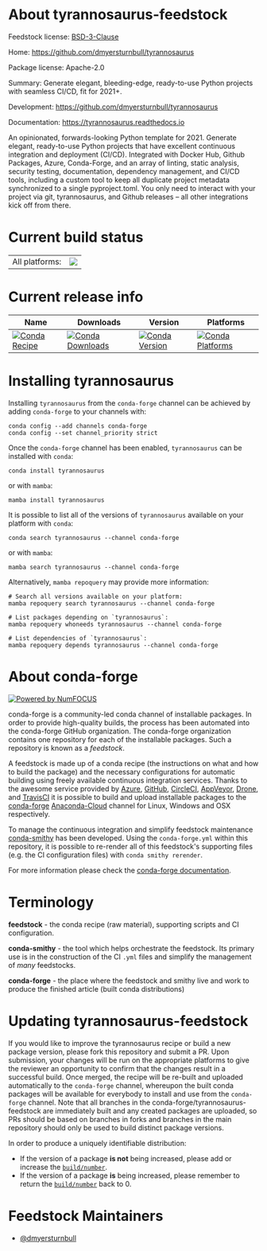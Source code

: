 About tyrannosaurus-feedstock
=============================

Feedstock license: [BSD-3-Clause](https://github.com/conda-forge/tyrannosaurus-feedstock/blob/main/LICENSE.txt)

Home: https://github.com/dmyersturnbull/tyrannosaurus

Package license: Apache-2.0

Summary: Generate elegant, bleeding-edge, ready-to-use Python projects with seamless CI/CD, fit for 2021+.


Development: https://github.com/dmyersturnbull/tyrannosaurus

Documentation: https://tyrannosaurus.readthedocs.io

An opinionated, forwards-looking Python template for 2021. Generate elegant, ready-to-use Python
projects that have excellent continuous integration and deployment (CI/CD). Integrated with
Docker Hub, Github Packages, Azure, Conda-Forge, and an array of linting, static analysis,
security testing, documentation, dependency management, and CI/CD tools, including a custom tool
to keep all duplicate project metadata synchronized to a single pyproject.toml. You only need to
interact with your project via git, tyrannosaurus, and Github releases – all other integrations
kick off from there.


Current build status
====================


<table><tr><td>All platforms:</td>
    <td>
      <a href="https://dev.azure.com/conda-forge/feedstock-builds/_build/latest?definitionId=11632&branchName=main">
        <img src="https://dev.azure.com/conda-forge/feedstock-builds/_apis/build/status/tyrannosaurus-feedstock?branchName=main">
      </a>
    </td>
  </tr>
</table>

Current release info
====================

| Name | Downloads | Version | Platforms |
| --- | --- | --- | --- |
| [![Conda Recipe](https://img.shields.io/badge/recipe-tyrannosaurus-green.svg)](https://anaconda.org/conda-forge/tyrannosaurus) | [![Conda Downloads](https://img.shields.io/conda/dn/conda-forge/tyrannosaurus.svg)](https://anaconda.org/conda-forge/tyrannosaurus) | [![Conda Version](https://img.shields.io/conda/vn/conda-forge/tyrannosaurus.svg)](https://anaconda.org/conda-forge/tyrannosaurus) | [![Conda Platforms](https://img.shields.io/conda/pn/conda-forge/tyrannosaurus.svg)](https://anaconda.org/conda-forge/tyrannosaurus) |

Installing tyrannosaurus
========================

Installing `tyrannosaurus` from the `conda-forge` channel can be achieved by adding `conda-forge` to your channels with:

```
conda config --add channels conda-forge
conda config --set channel_priority strict
```

Once the `conda-forge` channel has been enabled, `tyrannosaurus` can be installed with `conda`:

```
conda install tyrannosaurus
```

or with `mamba`:

```
mamba install tyrannosaurus
```

It is possible to list all of the versions of `tyrannosaurus` available on your platform with `conda`:

```
conda search tyrannosaurus --channel conda-forge
```

or with `mamba`:

```
mamba search tyrannosaurus --channel conda-forge
```

Alternatively, `mamba repoquery` may provide more information:

```
# Search all versions available on your platform:
mamba repoquery search tyrannosaurus --channel conda-forge

# List packages depending on `tyrannosaurus`:
mamba repoquery whoneeds tyrannosaurus --channel conda-forge

# List dependencies of `tyrannosaurus`:
mamba repoquery depends tyrannosaurus --channel conda-forge
```


About conda-forge
=================

[![Powered by
NumFOCUS](https://img.shields.io/badge/powered%20by-NumFOCUS-orange.svg?style=flat&colorA=E1523D&colorB=007D8A)](https://numfocus.org)

conda-forge is a community-led conda channel of installable packages.
In order to provide high-quality builds, the process has been automated into the
conda-forge GitHub organization. The conda-forge organization contains one repository
for each of the installable packages. Such a repository is known as a *feedstock*.

A feedstock is made up of a conda recipe (the instructions on what and how to build
the package) and the necessary configurations for automatic building using freely
available continuous integration services. Thanks to the awesome service provided by
[Azure](https://azure.microsoft.com/en-us/services/devops/), [GitHub](https://github.com/),
[CircleCI](https://circleci.com/), [AppVeyor](https://www.appveyor.com/),
[Drone](https://cloud.drone.io/welcome), and [TravisCI](https://travis-ci.com/)
it is possible to build and upload installable packages to the
[conda-forge](https://anaconda.org/conda-forge) [Anaconda-Cloud](https://anaconda.org/)
channel for Linux, Windows and OSX respectively.

To manage the continuous integration and simplify feedstock maintenance
[conda-smithy](https://github.com/conda-forge/conda-smithy) has been developed.
Using the ``conda-forge.yml`` within this repository, it is possible to re-render all of
this feedstock's supporting files (e.g. the CI configuration files) with ``conda smithy rerender``.

For more information please check the [conda-forge documentation](https://conda-forge.org/docs/).

Terminology
===========

**feedstock** - the conda recipe (raw material), supporting scripts and CI configuration.

**conda-smithy** - the tool which helps orchestrate the feedstock.
                   Its primary use is in the construction of the CI ``.yml`` files
                   and simplify the management of *many* feedstocks.

**conda-forge** - the place where the feedstock and smithy live and work to
                  produce the finished article (built conda distributions)


Updating tyrannosaurus-feedstock
================================

If you would like to improve the tyrannosaurus recipe or build a new
package version, please fork this repository and submit a PR. Upon submission,
your changes will be run on the appropriate platforms to give the reviewer an
opportunity to confirm that the changes result in a successful build. Once
merged, the recipe will be re-built and uploaded automatically to the
`conda-forge` channel, whereupon the built conda packages will be available for
everybody to install and use from the `conda-forge` channel.
Note that all branches in the conda-forge/tyrannosaurus-feedstock are
immediately built and any created packages are uploaded, so PRs should be based
on branches in forks and branches in the main repository should only be used to
build distinct package versions.

In order to produce a uniquely identifiable distribution:
 * If the version of a package **is not** being increased, please add or increase
   the [``build/number``](https://docs.conda.io/projects/conda-build/en/latest/resources/define-metadata.html#build-number-and-string).
 * If the version of a package **is** being increased, please remember to return
   the [``build/number``](https://docs.conda.io/projects/conda-build/en/latest/resources/define-metadata.html#build-number-and-string)
   back to 0.

Feedstock Maintainers
=====================

* [@dmyersturnbull](https://github.com/dmyersturnbull/)

